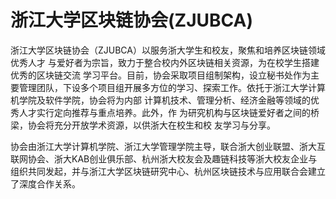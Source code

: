 # 浙江大学区块链协会(ZJUBCA)
浙江大学区块链协会（ZJUBCA）以服务浙大学生和校友，聚焦和培养区块链领域优秀人才 与爱好者为宗旨，致力于整合校内外区块链相关资源，为在校学生搭建优秀的区块链交流 学习平台。目前，协会采取项目组制架构，设立秘书处作为主要管理团队，下设多个项目组开展多方位的学习、探索工作。依托于浙江大学计算机学院及软件学院，协会将为内部 计算机技术、管理分析、经济金融等领域的优秀人才实行定向推荐与重点培养。此外，作 为研究机构与区块链爱好者之间的桥梁，协会将充分开放学术资源，以供浙大在校生和校 友学习与分享。

协会由浙江大学计算机学院、浙江大学管理学院主导，联合浙大创业联盟、浙大互联网协会、浙大KAB创业俱乐部、杭州浙大校友会及趣链科技等浙大校友企业与组织共同发起，并与浙江大学区块链研究中心、杭州区块链技术与应用联合会建立了深度合作关系。